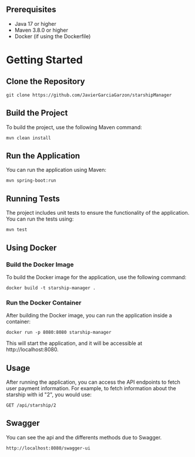 ## Prerequisites
- Java 17 or higher
- Maven 3.8.0 or higher
- Docker (if using the Dockerfile)

# Getting Started

## Clone the Repository
```
git clone https://github.com/JavierGarciaGarzon/starshipManager
```
## Build the Project
To build the project, use the following Maven command:
```
mvn clean install
```
## Run the Application
You can run the application using Maven:
```
mvn spring-boot:run
```
## Running Tests
The project includes unit tests to ensure the functionality of the application. You can run the tests using:
```
mvn test
```
## Using Docker
### Build the Docker Image
To build the Docker image for the application, use the following command:
```
docker build -t starship-manager .
```
### Run the Docker Container
After building the Docker image, you can run the application inside a container:
```
docker run -p 8080:8080 starship-manager
```
This will start the application, and it will be accessible at http://localhost:8080.

## Usage
After running the application, you can access the API endpoints to fetch user payment information. For example, to fetch information about the starship with id "2", you would use:
```
GET /api/starship/2
```
## Swagger
You can see the api and the differents methods due to Swagger.
```
http://localhost:8080/swagger-ui
```
